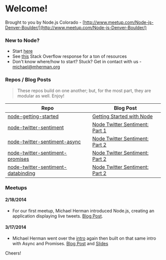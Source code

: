 # Welcome!

Brought to you by Node.js Colorado - [http://www.meetup.com/Node-js-Denver-Boulder/](http://www.meetup.com/Node-js-Denver-Boulder/)

### New to Node?

- Start [here](https://github.com/mjhea0/node-getting-started)
- See [this](http://stackoverflow.com/a/5511507) Stack Overflow response for a ton of resources
- Don't know where/how to start? Stuck? Get in contact with us - michael@mherman.org

### Repos / Blog Posts

> These repos build on one another; but, for the most part, they are modular as well. Enjoy!

| Repo                                                                                                        | Blog Post |
|-------------------------------------------------------------------------------------------------------------|--------------------------------------------------------------|
| [node-getting-started](https://github.com/mjhea0/node-getting-started)                                      | [Getting Started with Node](https://github.com/mjhea0/node-getting-started/blob/master/readme.md)
| [node-twitter-sentiment](https://github.com/Nodejs-Colorado/node-twitter-sentiment)                         | [Node Twitter Sentiment: Part 1](http://mherman.org/blog/2014/02/19/node-twitter-sentiment/#.UyiDUa1dVSQ)    | 
| [node-twitter-sentiment-async](https://github.com/Nodejs-Colorado/node-twitter-sentiment-async)             | [Node Twitter Sentiment: Part 2](http://mherman.org/blog/2014/03/18/node-twitter-sentiment-part-2/#.UyiR861dVSQ)          |                          
| [node-twitter-sentiment-promises](https://github.com/Nodejs-Colorado/node-twitter-sentiment-promises)       | [Node Twitter Sentiment: Part 2](http://mherman.org/blog/2014/03/18/node-twitter-sentiment-part-2/#.UyiR861dVSQ)
| [node-twitter-sentiment-databinding](https://github.com/Nodejs-Colorado/node-twitter-sentiment-databinding) |     [Node Twitter Sentiment: Part 2](http://mherman.org/blog/2014/03/18/node-twitter-sentiment-part-2/#.UyiR861dVSQ)                                                    | 

### Meetups

#### 2/18/2014

- For our first meetup, Michael Herman introduced Node.js, creating an application displaying live tweets. [Blog Post](http://mherman.org/blog/2014/02/19/node-twitter-sentiment/#.UyiDUa1dVSQ).

#### 3/17/2014

- Michael Herman went over the [intro](http://mherman.org/blog/2014/02/19/node-twitter-sentiment/#.UyiDUa1dVSQ) again then built on that same intro with Async and Promises. [Blog Post](http://mherman.org/blog/2014/03/18/node-twitter-sentiment-part-2/#.UyiR861dVSQ) and [Slides](https://github.com/Nodejs-Colorado/node-meetup-03172014)

Cheers!
